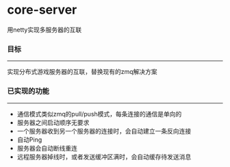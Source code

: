 # core-server
用netty实现多服务器的互联

### 目标
---
实现分布式游戏服务器的互联，替换现有的zmq解决方案

### 已实现的功能
---
+ 通信模式类似zmq的pull/push模式，每条连接的通信是单向的
+ 服务器之间启动顺序无要求
+ 一个服务器收到另一个服务器的连接时，会自动建立一条反向连接
+ 自动Ping
+ 服务器会自动断线重连
+ 远程服务器掉线时，或者发送缓冲区满时，会自动缓存待发送消息
